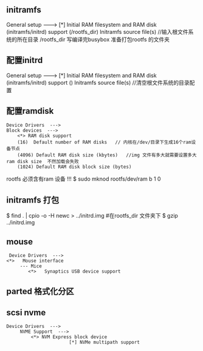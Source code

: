 ## initramfs
 General setup  --->
	[*] Initial RAM filesystem and RAM disk (initramfs/initrd) support
	(/rootfs_dir) Initramfs source file(s)   //输入根文件系统的所在目录 
	/rootfs_dir 写编译完busybox 准备打包rootfs 的文件夹
	
## 配置initrd
General setup  --->
	[*] Initial RAM filesystem and RAM disk (initramfs/initrd) support
	() Initramfs source file(s)   //清空根文件系统的目录配置 

## 配置ramdisk
	Device Drivers  --->   
	Block devices  --->
		<*> RAM disk support
		(16)  Default number of RAM disks   // 内核在/dev/目录下生成16个ram设备节点
		(4096) Default RAM disk size (kbytes)	//img 文件有多大就需要设置多大ram disk size  不然加载会失败
		(1024) Default RAM disk block size (bytes)
	

rootfs 必须含有ram 设备 !!!
$ sudo mknod rootfs/dev/ram b 1 0 

## initramfs 打包
 $ find . | cpio -o -H newc > ../initrd.img #在rootfs_dir 文件夹下
 $ gzip ../initrd.img

## mouse 
	 Device Drivers  --->
	<*>   Mouse interface
		 --- Mice 
			<*>   Synaptics USB device support 

## parted 格式化分区
		


## scsi nvme
	Device Drivers  ---> 
		 NVME Support  ---> 
			 <*> NVM Express block device                                                                   
                           [*] NVMe multipath support    


	
